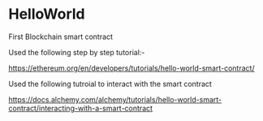 # HelloWorld

First Blockchain smart contract

Used the following step by step tutorial:- 

https://ethereum.org/en/developers/tutorials/hello-world-smart-contract/

Used the following tutroial to interact with the smart contract

https://docs.alchemy.com/alchemy/tutorials/hello-world-smart-contract/interacting-with-a-smart-contract
